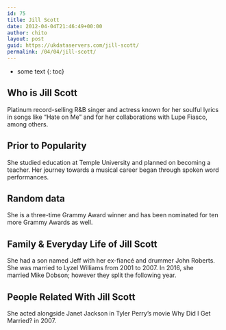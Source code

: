 ```yaml
---
id: 75
title: Jill Scott
date: 2012-04-04T21:46:49+00:00
author: chito
layout: post
guid: https://ukdataservers.com/jill-scott/
permalink: /04/04/jill-scott/
---
```


* some text
{: toc}


## Who is  Jill Scott
                  
                  
                  
Platinum record-selling R&B singer and actress known for her soulful lyrics in songs like &#8220;Hate on Me&#8221; and for her collaborations with Lupe Fiasco, among others.
                  
                
                
                
## Prior to Popularity 
                  
                  
                  
She studied education at Temple University and planned on becoming a teacher. Her journey towards a musical career began through spoken word performances.
                  
                
                
                
## Random data 
                  
                  
                  
She is a three-time Grammy Award winner and has been nominated for ten more Grammy Awards as well.
                  
                
                
                
## Family & Everyday Life of Jill Scott
                  
                  
                  
She had a son named Jeff with her ex-fiancé and drummer John Roberts. She was married to Lyzel Williams from 2001 to 2007. In 2016, she married Mike Dobson; however they split the following year.
                  
                
                
                
## People Related With  Jill Scott
                  
                  
                  
She acted alongside Janet Jackson in Tyler Perry&#8217;s movie Why Did I Get Married? in 2007.
                  
                
              
            
          
          
          
    
    
  
